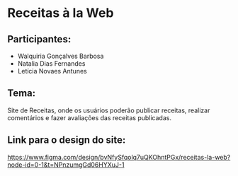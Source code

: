#  Receitas à la Web

## Participantes: 
<ul>
  <li>Walquiria Gonçalves Barbosa</li><li> Natalia Dias Fernandes</li><li>Letícia Novaes Antunes</li></ul>

## Tema: 
<p>Site de Receitas, onde os usuários poderão publicar receitas,  realizar comentários e fazer avaliações das receitas publicadas. </p>

<!-- https://docs.google.com/document/d/1jqZKW5yh_KAA3EMi0eIBlWWpXgg6cQKTOMbue_xe2nc/edit?usp=sharing-->

## Link para o design do site:
<a href="https://www.figma.com/design/bvNfySfqolq7uQKOhntPGx/receitas-la-web?node-id=0-1&t=NPnzumgGd06HYXuJ-1">https://www.figma.com/design/bvNfySfqolq7uQKOhntPGx/receitas-la-web?node-id=0-1&t=NPnzumgGd06HYXuJ-1</a>


